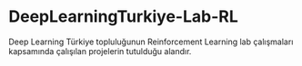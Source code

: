 # DeepLearningTurkiye-Lab-RL
Deep Learning Türkiye topluluğunun Reinforcement Learning lab çalışmaları kapsamında çalışılan projelerin tutulduğu alandır.

